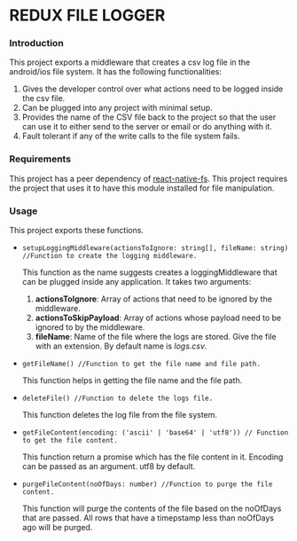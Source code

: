 # REDUX FILE LOGGER

### Introduction

This project exports a middleware that creates a csv log file in the android/ios file system. It has the following functionalities:

1. Gives the developer control over what actions need to be logged inside the csv file.
2. Can be plugged into any project with minimal setup.
3. Provides the name of the CSV file back to the project so that the user can use it to either send to the server or email or do anything with it.
4. Fault tolerant if any of the write calls to the file system fails.

### Requirements

This project has a peer dependency of [react-native-fs](https://www.npmjs.com/package/react-native-fs). This project requires the project that uses it to have this module installed for file manipulation.

### Usage

This project exports these functions.

- `setupLoggingMiddleware(actionsToIgnore: string[], fileName: string) //Function to create the logging middleware.`

  This function as the name suggests creates a loggingMiddleware that can be plugged inside any application. It takes two arguments:

  1. **actionsToIgnore**: Array of actions that need to be ignored by the middleware.
  2. **actionsToSkipPayload**: Array of actions whose payload need to be ignored to by the middleware.
  3. **fileName**: Name of the file where the logs are stored. Give the file with an extension. By default name is _logs.csv_.

- `getFileName() //Function to get the file name and file path.`

  This function helps in getting the file name and the file path.

- `deleteFile() //Function to delete the logs file.`

  This function deletes the log file from the file system.

- `getFileContent(encoding: ('ascii' | 'base64' | 'utf8')) // Function to get the file content.`

  This function return a promise which has the file content in it. Encoding can be passed as an argument. utf8 by default.

- `purgeFileContent(noOfDays: number) //Function to purge the file content.`

  This function will purge the contents of the file based on the noOfDays that are passed. All rows that have a timepstamp less than noOfDays ago will be purged.
